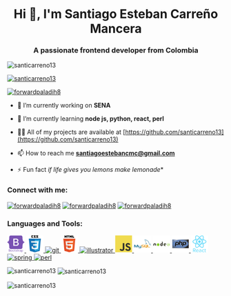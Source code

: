 <h1 align="center">Hi 👋, I'm Santiago Esteban Carreño Mancera</h1>
<h3 align="center">A passionate frontend developer from Colombia</h3>

<p align="left"> <img src="https://komarev.com/ghpvc/?username=santicarreno13&label=Profile%20views&color=0fc72e&style=plastic" alt="santicarreno13" /> </p>

<p align="left"> <a href="https://github.com/ryo-ma/github-profile-trophy"><img src="https://github-profile-trophy.vercel.app/?username=santicarreno13" alt="santicarreno13" /></a> </p>

<p align="left"> <a href="https://twitter.com/forwardpaladih8" target="blank"><img src="https://img.shields.io/twitter/follow/forwardpaladih8?logo=twitter&style=for-the-badge" alt="forwardpaladih8" /></a> </p>

- 🔭 I’m currently working on **SENA**

- 🌱 I’m currently learning **node js, python, react, perl**

- 👨‍💻 All of my projects are available at [https://github.com/santicarreno13](https://github.com/santicarreno13)

- 📫 How to reach me **santiagoestebancmc@gmail.com**

- ⚡ Fun fact *if life gives you lemons make lemonade**

<h3 align="left">Connect with me:</h3>
<p align="left">
<a href="https://twitter.com/forwardpaladih8" target="blank"><img align="center" src="https://raw.githubusercontent.com/rahuldkjain/github-profile-readme-generator/master/src/images/icons/Social/twitter.svg" alt="forwardpaladih8" height="30" width="40" /></a>
<a href="https://instagram.com/forwardpaladih8" target="blank"><img align="center" src="https://raw.githubusercontent.com/rahuldkjain/github-profile-readme-generator/master/src/images/icons/Social/instagram.svg" alt="forwardpaladih8" height="30" width="40" /></a>
<a href="https://www.youtube.com/c/forwardpaladih8" target="blank"><img align="center" src="https://raw.githubusercontent.com/rahuldkjain/github-profile-readme-generator/master/src/images/icons/Social/youtube.svg" alt="forwardpaladih8" height="30" width="40" /></a>
</p>

<h3 align="left">Languages and Tools:</h3>
<p align="left"> <a href="https://getbootstrap.com" target="_blank" rel="noreferrer"> <img src="https://raw.githubusercontent.com/devicons/devicon/master/icons/bootstrap/bootstrap-plain-wordmark.svg" alt="bootstrap" width="40" height="40"/> </a> <a href="https://www.w3schools.com/css/" target="_blank" rel="noreferrer"> <img src="https://raw.githubusercontent.com/devicons/devicon/master/icons/css3/css3-original-wordmark.svg" alt="css3" width="40" height="40"/> </a> <a href="https://git-scm.com/" target="_blank" rel="noreferrer"> <img src="https://www.vectorlogo.zone/logos/git-scm/git-scm-icon.svg" alt="git" width="40" height="40"/> </a> <a href="https://www.w3.org/html/" target="_blank" rel="noreferrer"> <img src="https://raw.githubusercontent.com/devicons/devicon/master/icons/html5/html5-original-wordmark.svg" alt="html5" width="40" height="40"/> </a> <a href="https://www.adobe.com/in/products/illustrator.html" target="_blank" rel="noreferrer"> <img src="https://www.vectorlogo.zone/logos/adobe_illustrator/adobe_illustrator-icon.svg" alt="illustrator" width="40" height="40"/> </a> <a href="https://developer.mozilla.org/en-US/docs/Web/JavaScript" target="_blank" rel="noreferrer"> <img src="https://raw.githubusercontent.com/devicons/devicon/master/icons/javascript/javascript-original.svg" alt="javascript" width="40" height="40"/> </a> <a href="https://www.mysql.com/" target="_blank" rel="noreferrer"> <img src="https://raw.githubusercontent.com/devicons/devicon/master/icons/mysql/mysql-original-wordmark.svg" alt="mysql" width="40" height="40"/> </a> <a href="https://nodejs.org" target="_blank" rel="noreferrer"> <img src="https://raw.githubusercontent.com/devicons/devicon/master/icons/nodejs/nodejs-original-wordmark.svg" alt="nodejs" width="40" height="40"/> </a> <a href="https://www.php.net" target="_blank" rel="noreferrer"> <img src="https://raw.githubusercontent.com/devicons/devicon/master/icons/php/php-original.svg" alt="php" width="40" height="40"/> </a> <a href="https://reactjs.org/" target="_blank" rel="noreferrer"> <img src="https://raw.githubusercontent.com/devicons/devicon/master/icons/react/react-original-wordmark.svg" alt="react" width="40" height="40"/> </a> <a href="https://spring.io/" target="_blank" rel="noreferrer"> <img src="https://www.vectorlogo.zone/logos/springio/springio-icon.svg" alt="spring" width="40" height="40"/> </a><a href="https://www.perl.org/" target="_blank" rel="noreferrer"> <img src="https://api.iconify.design/logos-perl.svg" alt="perl" width="40" height="40"/> </a>  </p>



<p><img align="left" src="https://github-readme-stats.vercel.app/api/top-langs?username=santicarreno13&show_icons=true&bg_color=2cddc8&locale=en&layout=compact" alt="santicarreno13" /></p>

<p>&nbsp;<img align="center" src="https://github-readme-stats.vercel.app/api?username=santicarreno13&show_icons=true&theme=dark&bg_color=7f00ad&locale=en" alt="santicarreno13" /></p>

<p><img align="center" src="https://github-readme-streak-stats.herokuapp.com/?user=santicarreno13&theme=highcontrast" alt="santicarreno13" /></p>
